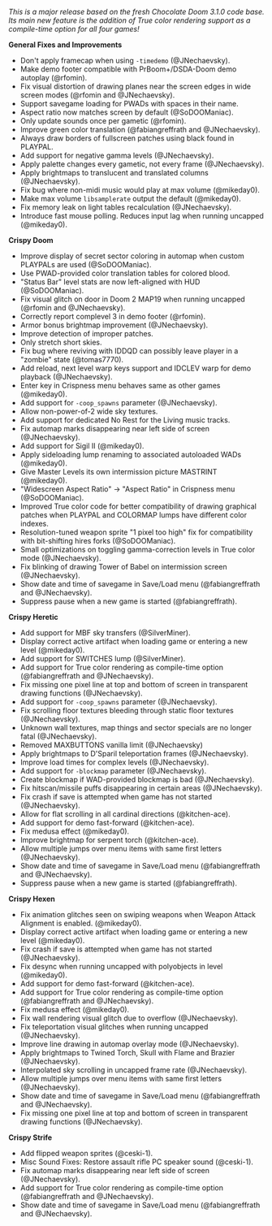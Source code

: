 *This is a major release based on the fresh Chocolate Doom 3.1.0 code base. Its main new feature is the addition of True color rendering support as a compile-time option for all four games!*

**General Fixes and Improvements**
* Don't apply framecap when using `-timedemo` (@JNechaevsky).
* Make demo footer compatible with PrBoom+/DSDA-Doom demo autoplay (@rfomin).
* Fix visual distortion of drawing planes near the screen edges in wide screen modes (@rfomin and @JNechaevsky).
* Support savegame loading for PWADs with spaces in their name.
* Aspect ratio now matches screen by default (@SoDOOManiac).
* Only update sounds once per gametic (@rfomin).
* Improve green color translation (@fabiangreffrath and @JNechaevsky).
* Always draw borders of fullscreen patches using black found in PLAYPAL.
* Add support for negative gamma levels (@JNechaevsky).
* Apply palette changes every gametic, not every frame (@JNechaevsky).
* Apply brightmaps to translucent and translated columns (@JNechaevsky).
* Fix bug where non-midi music would play at max volume (@mikeday0).
* Make max volume `libsamplerate` output the default (@mikeday0).
* Fix memory leak on light tables recalculation (@JNechaevsky).
* Introduce fast mouse polling. Reduces input lag when running uncapped
  (@mikeday0).

**Crispy Doom**
* Improve display of secret sector coloring in automap when custom PLAYPALs are
  used (@SoDOOManiac).
* Use PWAD-provided color translation tables for colored blood.
* "Status Bar" level stats are now left-aligned with HUD (@SoDOOManiac).
* Fix visual glitch on door in Doom 2 MAP19 when running uncapped (@rfomin and
  @JNechaevsky).
* Correctly report complevel 3 in demo footer (@rfomin).
* Armor bonus brightmap improvement (@JNechaevsky).
* Improve detection of improper patches.
* Only stretch short skies.
* Fix bug where reviving with IDDQD can possibly leave player in a "zombie"
  state (@tomas7770).
* Add reload, next level warp keys support and IDCLEV warp for demo playback
  (@JNechaevsky).
* Enter key in Crispness menu behaves same as other games (@mikeday0).
* Add support for `-coop_spawns` parameter (@JNechaevsky).
* Allow non-power-of-2 wide sky textures.
* Add support for dedicated No Rest for the Living music tracks.
* Fix automap marks disappearing near left side of screen (@JNechaevsky).
* Add support for Sigil II (@mikeday0).
* Apply sideloading lump renaming to associated autoloaded WADs (@mikeday0).
* Give Master Levels its own intermission picture MASTRINT (@mikeday0).
* "Widescreen Aspect Ratio" -> "Aspect Ratio" in Crispness menu (@SoDOOManiac).
* Improved True color code for better compatibility of drawing graphical patches
  when PLAYPAL and COLORMAP lumps have different color indexes.
* Resolution-tuned weapon sprite "1 pixel too high" fix for compatibility with bit-shifting hires forks (@SoDOOManiac).
* Small optimizations on toggling gamma-correction levels in True color mode
  (@JNechaevsky).
* Fix blinking of drawing Tower of Babel on intermission screen (@JNechaevsky).
* Show date and time of savegame in Save/Load menu (@fabiangreffrath and @JNechaevsky).
* Suppress pause when a new game is started (@fabiangreffrath).

**Crispy Heretic**
* Add support for MBF sky transfers (@SilverMiner).
* Display correct active artifact when loading game or entering a new level
  (@mikeday0).
* Add support for SWITCHES lump (@SilverMiner).
* Add support for True color rendering as compile-time option (@fabiangreffrath
  and @JNechaevsky).
* Fix missing one pixel line at top and bottom of screen in transparent
  drawing functions (@JNechaevsky).
* Add support for `-coop_spawns` parameter (@JNechaevsky).
* Fix scrolling floor textures bleeding through static floor textures
  (@JNechaevsky).
* Unknown wall textures, map things and sector specials are no longer fatal
  (@JNechaevsky).
* Removed MAXBUTTONS vanilla limit (@JNechaevsky)
* Apply brightmaps to D'Sparil teleportation frames (@JNechaevsky).
* Improve load times for complex levels (@JNechaevsky).
* Add support for `-blockmap` parameter (@JNechaevsky).
* Create blockmap if WAD-provided blockmap is bad (@JNechaevsky).
* Fix hitscan/missile puffs disappearing in certain areas (@JNechaevsky).
* Fix crash if save is attempted when game has not started (@JNechaevsky).
* Allow for flat scrolling in all cardinal directions (@kitchen-ace).
* Add support for demo fast-forward (@kitchen-ace).
* Fix medusa effect (@mikeday0).
* Improve brightmap for serpent torch (@kitchen-ace).
* Allow multiple jumps over menu items with same first letters (@JNechaevsky).
* Show date and time of savegame in Save/Load menu (@fabiangreffrath and @JNechaevsky).
* Suppress pause when a new game is started (@fabiangreffrath).

**Crispy Hexen**
* Fix animation glitches seen on swiping weapons when Weapon Attack Alignment is
  enabled. (@mikeday0).
* Display correct active artifact when loading game or entering a new level
  (@mikeday0).
* Fix crash if save is attempted when game has not started (@JNechaevsky).
* Fix desync when running uncapped with polyobjects in level (@mikeday0).
* Add support for demo fast-forward (@kitchen-ace).
* Add support for True color rendering as compile-time option (@fabiangreffrath
  and @JNechaevsky).
* Fix medusa effect (@mikeday0).
* Fix wall rendering visual glitch due to overflow (@JNechaevsky).
* Fix teleportation visual glitches when running uncapped (@JNechaevsky).
* Improve line drawing in automap overlay mode (@JNechaevsky).
* Apply brightmaps to Twined Torch, Skull with Flame and Brazier (@JNechaevsky).
* Interpolated sky scrolling in uncapped frame rate (@JNechaevsky).
* Allow multiple jumps over menu items with same first letters (@JNechaevsky).
* Show date and time of savegame in Save/Load menu (@fabiangreffrath and @JNechaevsky).
* Fix missing one pixel line at top and bottom of screen in transparent
  drawing functions (@JNechaevsky).

**Crispy Strife**
* Add flipped weapon sprites (@ceski-1).
* Misc Sound Fixes: Restore assault rifle PC speaker sound (@ceski-1).
* Fix automap marks disappearing near left side of screen (@JNechaevsky).
* Add support for True color rendering as compile-time option (@fabiangreffrath
  and @JNechaevsky).
* Show date and time of savegame in Save/Load menu (@fabiangreffrath and @JNechaevsky).

